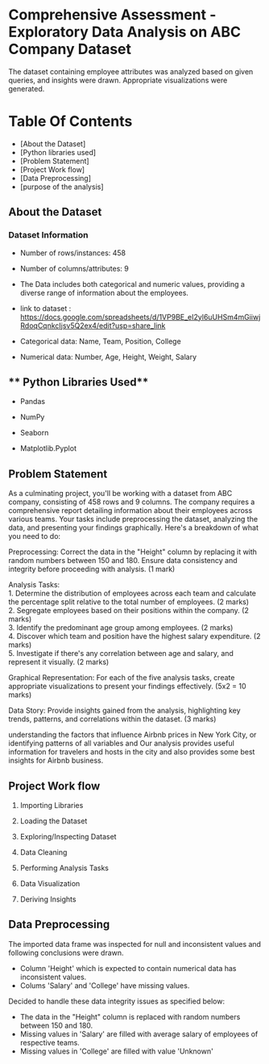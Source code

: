 # **Comprehensive Assessment - Exploratory Data Analysis on ABC Company Dataset**

The dataset containing employee attributes was analyzed based on given queries, and insights were drawn. Appropriate visualizations were generated.

# Table Of Contents
  
  - [About the Dataset]
  - [Python libraries used]
  - [Problem Statement]
  - [Project Work flow]
  - [Data Preprocessing]
  - [purpose of the analysis]


## **About the Dataset**

### Dataset Information
* Number of rows/instances: 458
* Number of columns/attributes: 9

*   The Data includes both categorical and numeric values, providing a diverse range of information about the employees.

*   link to dataset : https://docs.google.com/spreadsheets/d/1VP9BE_eI2yl6uUHSm4mGiiwjRdoqCqnkcIjsv5Q2ex4/edit?usp=share_link

*   Categorical data: Name, Team, Position, College

*   Numerical data: Number, Age, Height, Weight, Salary


## ** Python Libraries Used**

* Pandas

* NumPy
  
* Seaborn

* Matplotlib.Pyplot


## **Problem Statement** 

<p>As a culminating project, you'll be working with a dataset from ABC company, consisting of 458 rows and 9 columns. The company requires a comprehensive report detailing information about their employees across various teams. Your tasks include preprocessing the dataset, analyzing the data, and presenting your findings graphically. Here's a breakdown of what you need to do:</p>
<p>Preprocessing:
Correct the data in the "Height" column by replacing it with random numbers between 150 and 180. Ensure data consistency and integrity before proceeding with analysis. (1 mark)</p>
<p>Analysis Tasks:<br>
1. Determine the distribution of employees across each team and calculate the percentage split relative to the total number of employees. (2 marks)<br>
2. Segregate employees based on their positions within the company. (2 marks)<br>
3. Identify the predominant age group among employees. (2 marks)<br>
4. Discover which team and position have the highest salary expenditure. (2 marks)<br>
5. Investigate if there's any correlation between age and salary, and represent it visually. (2 marks)</p>
<p>Graphical Representation:
For each of the five analysis tasks, create appropriate visualizations to present your findings effectively. (5x2 = 10 marks)

Data Story:
Provide insights gained from the analysis, highlighting key trends, patterns, and correlations within the dataset. (3 marks)</p>


understanding the factors that influence Airbnb prices in New York City, or identifying patterns of all variables and Our analysis provides useful information for travelers and hosts in the city and also provides some best insights for Airbnb business.


## **Project Work flow**

1. Importing Libraries

2. Loading the Dataset

3. Exploring/Inspecting Dataset

3. Data Cleaning

4. Performing Analysis Tasks 

5. Data Visualization

6. Deriving Insights


## **Data Preprocessing**

The imported data frame was inspected for null and inconsistent values and following conclusions were drawn.
- Column 'Height' which is expected to contain numerical data has inconsistent values.
- Colums 'Salary' and 'College' have missing values.

Decided to handle these data integrity issues as specified below:
- The data in the "Height" column is replaced with random numbers between 150 and 180.
- Missing values in 'Salary' are filled with average salary of employees of respective teams.
- Missing values in 'College' are filled with value 'Unknown'
